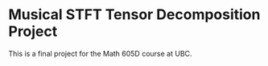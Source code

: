 # Musical STFT Tensor Decomposition Project

This is a final project for the Math 605D course at UBC.